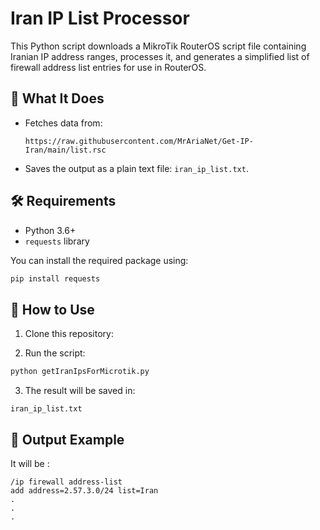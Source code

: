 # Iran IP List Processor

This Python script downloads a MikroTik RouterOS script file containing Iranian IP address ranges, processes it, and generates a simplified list of firewall address list entries for use in RouterOS.

## 📌 What It Does

- Fetches data from:
  ```
  https://raw.githubusercontent.com/MrAriaNet/Get-IP-Iran/main/list.rsc
  ```
- Saves the output as a plain text file: `iran_ip_list.txt`.

## 🛠️ Requirements

- Python 3.6+
- `requests` library

You can install the required package using:

```bash
pip install requests
```

## 🚀 How to Use

1. Clone this repository:


2. Run the script:

```bash
python getIranIpsForMicrotik.py
```

3. The result will be saved in:

```
iran_ip_list.txt
```


## 📂 Output Example


It will be  :

```
/ip firewall address-list
add address=2.57.3.0/24 list=Iran
.
.
.
```
